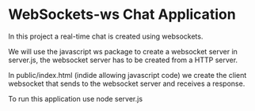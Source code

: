 # WebSockets-ws Chat Application

In this project a real-time chat is created using websockets.

We will use the javascript ws package to create a websocket server in server.js, the websocket server has to be created from a HTTP server.

In public/index.html (indide <script></script> allowing javascript code) we create the client websocket that sends to the websocket server and receives a response.

To run this application use node server.js

